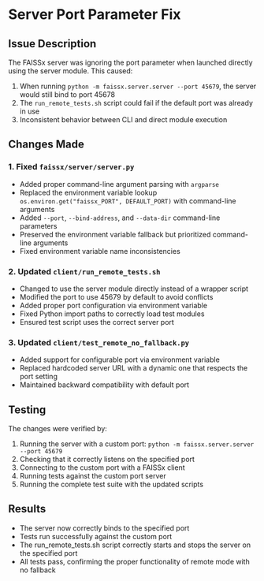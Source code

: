 # Server Port Parameter Fix

## Issue Description

The FAISSx server was ignoring the port parameter when launched directly using the server module. This caused:

1. When running `python -m faissx.server.server --port 45679`, the server would still bind to port 45678
2. The `run_remote_tests.sh` script could fail if the default port was already in use
3. Inconsistent behavior between CLI and direct module execution

## Changes Made

### 1. Fixed `faissx/server/server.py`

- Added proper command-line argument parsing with `argparse`
- Replaced the environment variable lookup `os.environ.get("faissx_PORT", DEFAULT_PORT)` with command-line arguments
- Added `--port`, `--bind-address`, and `--data-dir` command-line parameters
- Preserved the environment variable fallback but prioritized command-line arguments
- Fixed environment variable name inconsistencies

### 2. Updated `client/run_remote_tests.sh`

- Changed to use the server module directly instead of a wrapper script
- Modified the port to use 45679 by default to avoid conflicts
- Added proper port configuration via environment variable
- Fixed Python import paths to correctly load test modules
- Ensured test script uses the correct server port

### 3. Updated `client/test_remote_no_fallback.py`

- Added support for configurable port via environment variable
- Replaced hardcoded server URL with a dynamic one that respects the port setting
- Maintained backward compatibility with default port

## Testing

The changes were verified by:

1. Running the server with a custom port: `python -m faissx.server.server --port 45679`
2. Checking that it correctly listens on the specified port
3. Connecting to the custom port with a FAISSx client
4. Running tests against the custom port server
5. Running the complete test suite with the updated scripts

## Results

- The server now correctly binds to the specified port
- Tests run successfully against the custom port
- The run_remote_tests.sh script correctly starts and stops the server on the specified port
- All tests pass, confirming the proper functionality of remote mode with no fallback
